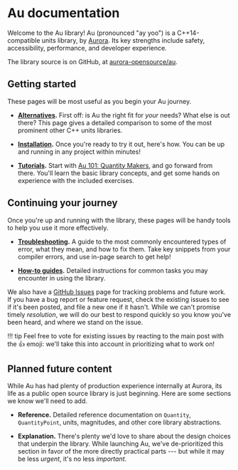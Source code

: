 # Au documentation

Welcome to the Au library!  Au (pronounced "ay yoo") is a C++14-compatible units library, by
[Aurora](https://aurora.tech/).  Its key strengths include safety, accessibility, performance, and
developer experience.

The library source is on GitHub, at
[aurora-opensource/au](https://github.com/aurora-opensource/au).

## Getting started

These pages will be most useful as you begin your Au journey.

- **[Alternatives](./alternatives/index.md).**  First off: is Au the right fit for _your_ needs?
  What else is out there?  This page gives a detailed comparison to some of the most prominent other
  C++ units libraries.

- **[Installation](./install.md).**  Once you're ready to try it out, here's how.  You can be up and
  running in any project within minutes!

- **[Tutorials](./tutorial/index.md).**  Start with [Au 101: Quantity
  Makers](./tutorial/101-quantity-makers.md), and go forward from there.  You'll learn the basic
  library concepts, and get some hands on experience with the included exercises.

## Continuing your journey

Once you're up and running with the library, these pages will be handy tools to help you use it more
effectively.

- **[Troubleshooting](./troubleshooting.md).**  A guide to the most commonly encountered types of
  error, what they mean, and how to fix them.  Take key snippets from your compiler errors, and
  use in-page search to get help!

- **[How-to guides](./howto/index.md).**  Detailed instructions for common tasks you may encounter
  in using the library.

We also have a [GitHub Issues](https://github.com/aurora-opensource/au/issues) page for tracking
problems and future work.  If you have a bug report or feature request, check the existing issues to
see if it's been posted, and file a new one if it hasn't.  While we can't promise timely
_resolution_, we will do our best to respond quickly so you know you've been heard, and where we
stand on the issue.

!!! tip
    Feel free to vote for existing issues by reacting to the main post with the :+1: emoji: we'll take
    this into account in prioritizing what to work on!

## Planned future content

While Au has had plenty of production experience internally at Aurora, its life as a public open
source library is just beginning.  Here are some sections we know we'll need to add.

- **Reference.**  Detailed reference documentation on `Quantity`, `QuantityPoint`, units,
  magnitudes, and other core library abstractions.

- **Explanation.**  There's plenty we'd love to share about the design choices that underpin the
  library. While launching Au, we've de-prioritized this section in favor of the more directly
  practical parts --- but while it may be less _urgent_, it's no less _important_.
